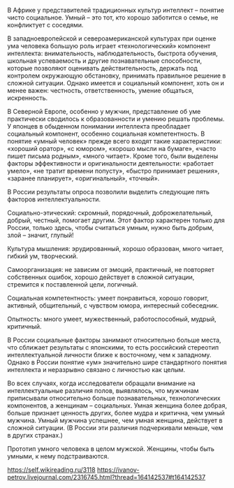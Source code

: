 В Африке у представителей традиционных культур интеллект – понятие чисто социальное. Умный – это тот, кто хорошо заботится о семье, не конфликтует с соседями.

В западноевропейской и североамериканской культурах при оценке ума человека большую роль играет «технологический» компонент интеллекта: внимательность, наблюдательность, быстрота обучения, школьная успеваемость и другие познавательные способности, которые позволяют оценивать действительность, держать под контролем окружающую обстановку, принимать правильное решение в сложной ситуации. Однако имеется и социальный компонент, хоть он и менее важен: честность, ответственность, умение общаться, искренность.

В Северной Европе, особенно у мужчин, представление об уме практически сводилось к образованности и умению решать проблемы. У японцев в обыденном понимании интеллекта преобладает социальный компонент, особенно социальная компетентность. В понятие «умный человек» прежде всего входят такие характеристики: «хороший оратор», «с юмором», «хорошо мысли на бумаге», «часто пишет письма родным», «много читает». Кроме того, были выделены факторы эффективности и оригинальности деятельности: «работает умело», «не тратит времени попусту», «быстро принимает решения», «заранее планирует», «оригинальный», «точный».

В России результаты опроса позволили выделить следующие пять факторов интеллектуальности.

Социально-этический: скромный, порядочный, доброжелательный, добрый, честный, помогает другим. Этот фактор характерен только для России, только здесь, чтобы считаться умным, нужно быть добрым, злой – значит, глупый!

Культура мышления: эрудированный, хорошо образован, много читает, гибкий ум, творческий.

Самоорганизация: не зависим от эмоций, практичный, не повторяет собственных ошибок, хорошо действует в сложной ситуации, стремится к поставленной цели, логичный.

Социальная компетентность: умеет понравиться, хорошо говорит, активный, общительный, с чувством юмора, интересный собеседник.

Опытность: много умеет, мужественный, работоспособный, мудрый, критичный.

В России социальные факторы занимают относительно больше места, что сближает результаты с японскими, то есть российский стереотип интеллектуальной личности ближе к восточному, чем к западному. Однако в России понятие «ум» значительно шире стандартного понятия интеллекта и неразрывно связано с личностью как целым.

Во всех случаях, когда исследователи обращали внимание на интеллектуальные различия полов, выявлялось, что мужчинам приписывали относительно больше познавательных, технологических компонентов, а женщинам – социальных. Умная женщина более добрая, больше признает ценность других, более мудра и критична, чем умный мужчина. Умный мужчина успешнее, чем умная женщина, действует в сложной ситуации. (В России эти различия подчеркивали меньше, чем в других странах.)

Прототип умного человека в целом мужской. Женщины, чтобы быть умными, к нему подстраиваются.

https://self.wikireading.ru/3118  https://ivanov-petrov.livejournal.com/2316745.html?thread=164142537#t164142537